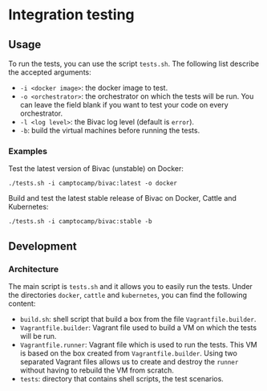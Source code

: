 # Integration testing

## Usage

To run the tests, you can use the script `tests.sh`. The following list describe the accepted arguments:

* `-i <docker image>`: the docker image to test.
* `-o <orchestrator>`: the orchestrator on which the tests will be run. You can leave the field blank if you want to test your code on every orchestrator.
* `-l <log level>`: the Bivac log level (default is `error`).
* `-b`: build the virtual machines before running the tests.

### Examples

Test the latest version of Bivac (unstable) on Docker:

`./tests.sh -i camptocamp/bivac:latest -o docker`

Build and test the latest stable release of Bivac on Docker, Cattle and Kubernetes:

`./tests.sh -i camptocamp/bivac:stable -b`

## Development

### Architecture

The main script is `tests.sh` and it allows you to easily run the tests. Under the directories `docker`, `cattle` and `kubernetes`, you can find the following content:

* `build.sh`: shell script that build a box from the file `Vagrantfile.builder`.
* `Vagrantfile.builder`: Vagrant file used to build a VM on which the tests will be run. 
* `Vagrantfile.runner`: Vagrant file which is used to run the tests. This VM is based on the box created from `Vagrantfile.builder`. Using two separated Vagrant files allows us to create and destroy the `runner` without having to rebuild the VM from scratch.
* `tests`: directory that contains shell scripts, the test scenarios.
